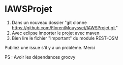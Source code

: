 IAWSProjet
==========
1) Dans un nouveau dossier "git clonne https://github.com/FlorentMouysset/IAWSProjet.git"
2) Avec eclipse importer le projet avec maven
3) Bien lire le fichier "Important" du module REST-OSM

Publiez une issue s'il y a un problème.
Merci

PS : Avoir les dépendances groovy

